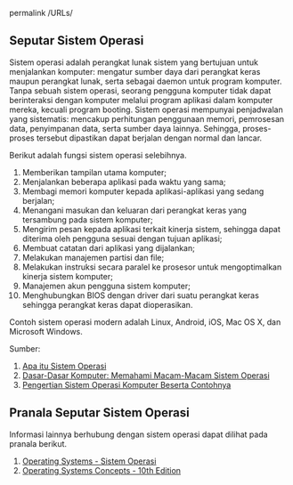 permalink
/URLs/

## Seputar Sistem Operasi

Sistem operasi adalah perangkat lunak sistem yang bertujuan untuk menjalankan komputer:  mengatur sumber daya dari perangkat keras maupun perangkat lunak, serta sebagai daemon untuk program komputer. Tanpa sebuah sistem operasi, seorang pengguna komputer tidak dapat berinteraksi dengan komputer melalui program aplikasi dalam komputer mereka, kecuali program booting. 
Sistem operasi mempunyai penjadwalan yang sistematis: mencakup perhitungan penggunaan memori, pemrosesan data, penyimpanan data, serta sumber daya lainnya. Sehingga, proses-proses tersebut dipastikan dapat berjalan dengan normal dan lancar.

Berikut adalah fungsi sistem operasi selebihnya.
1. Memberikan tampilan utama komputer;
2. Menjalankan beberapa aplikasi pada waktu yang sama;
3. Membagi memori komputer kepada aplikasi-aplikasi yang sedang berjalan;
4. Menangani masukan dan keluaran dari perangkat keras yang tersambung pada sistem komputer;
5. Mengirim pesan kepada aplikasi terkait kinerja sistem, sehingga dapat diterima oleh pengguna sesuai dengan tujuan aplikasi;
6. Membuat catatan dari aplikasi yang dijalankan; 
7. Melakukan manajemen partisi dan file;
8. Melakukan instruksi secara paralel ke prosesor untuk mengoptimalkan kinerja sistem komputer;
9. Manajemen akun pengguna sistem komputer;
10. Menghubungkan BIOS dengan driver dari suatu perangkat keras sehingga perangkat keras dapat dioperasikan.

Contoh sistem operasi modern adalah Linux, Android, iOS, Mac OS X, dan Microsoft Windows. 

Sumber:
1. [Apa itu Sistem Operasi](https://medium.com/@DalihRusmana/apa-itu-sistem-operasi-5f212846271)
2. [Dasar-Dasar Komputer: Memahami Macam-Macam Sistem Operasi](https://edu.gcfglobal.org/en/tr_id-computer-basics/memahami-macammacam-sistem-operasi/1/)
3. [Pengertian Sistem Operasi Komputer Beserta Contohnya](https://www.advernesia.com/blog/komputer/pengertian-sistem-operasi-komputer-beserta-contohnya/)

## Pranala Seputar Sistem Operasi
Informasi lainnya berhubung dengan sistem operasi dapat dilihat pada pranala berikut.
1. [Operating Systems - Sistem Operasi](https://os.vlsm.org/)
2. [Operating Systems Concepts - 10th Edition](https://www.os-book.com/OS10/index.html)

